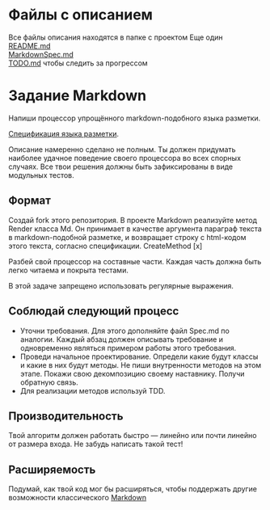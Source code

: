 # Файлы с описанием
Все файлы описания находятся в папке с проектом
Еще один [README.md](Markdown/README.md)<br>
[MarkdownSpec.md](Markdown/MarkdownSpec.md)<br>
[TODO.md](Markdown/TODO.md) чтобы следить за прогрессом

# Задание Markdown 

Напиши процессор упрощённого markdown-подобного языка разметки.

[Спецификация языка разметки](MarkdownSpec.md).

Описание намеренно сделано не полным.
Ты должен придумать наиболее удачное поведение своего процессора во всех спорных случаях.
Все твои решения должны быть зафиксированы в виде модульных тестов.

## Формат

Создай fork этого репозитория. В проекте Markdown реализуйте метод Render класса Md. Он принимает в качестве аргумента параграф текста в markdown-подобной разметке, и возвращает строку с html-кодом этого текста, согласно спецификации. CreateMethod [x]

Разбей свой процессор на составные части. Каждая часть должна быть легко читаема и покрыта тестами.

В этой задаче запрещено использовать регулярные выражения.

## Соблюдай следующий процесс

* Уточни требования. Для этого дополняйте файл Spec.md по аналогии. 
Каждый абзац должен описывать требование и одновременно являться примером работы этого требования.
* Проведи начальное проектирование. Определи какие будут классы и какие в них будут методы. 
Не пиши внутренности методов на этом этапе. Покажи свою декомпозицию своему наставнику. Получи обратную связь.
* Для реализации методов используй TDD.

## Производительность

Твой алгоритм должен работать быстро — линейно или почти линейно от размера входа. Не забудь написать такой тест!

## Расширяемость

Подумай, как твой код мог бы расширяться, чтобы поддержать другие возможности классического [Markdown](https://daringfireball.net/projects/markdown/syntax)
